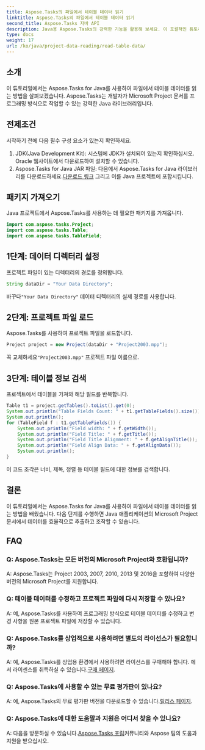 ```yaml
---
title: Aspose.Tasks의 파일에서 테이블 데이터 읽기
linktitle: Aspose.Tasks의 파일에서 테이블 데이터 읽기
second_title: Aspose.Tasks 자바 API
description: Java용 Aspose.Tasks의 강력한 기능을 활용해 보세요. 이 포괄적인 튜토리얼을 통해 파일에서 테이블 데이터를 추출하는 방법을 알아보세요.
type: docs
weight: 17
url: /ko/java/project-data-reading/read-table-data/
---
```

## 소개
이 튜토리얼에서는 Aspose.Tasks for Java를 사용하여 파일에서 테이블 데이터를 읽는 방법을 살펴보겠습니다. Aspose.Tasks는 개발자가 Microsoft Project 문서를 프로그래밍 방식으로 작업할 수 있는 강력한 Java 라이브러리입니다.
## 전제조건
시작하기 전에 다음 필수 구성 요소가 있는지 확인하세요.
1. JDK(Java Development Kit): 시스템에 JDK가 설치되어 있는지 확인하십시오. Oracle 웹사이트에서 다운로드하여 설치할 수 있습니다.
2.  Aspose.Tasks for Java JAR 파일: 다음에서 Aspose.Tasks for Java 라이브러리를 다운로드하세요.[다운로드 링크](https://releases.aspose.com/tasks/java/) 그리고 이를 Java 프로젝트에 포함시킵니다.

## 패키지 가져오기
Java 프로젝트에서 Aspose.Tasks를 사용하는 데 필요한 패키지를 가져옵니다.
```java
import com.aspose.tasks.Project;
import com.aspose.tasks.Table;
import com.aspose.tasks.TableField;
```
## 1단계: 데이터 디렉터리 설정
프로젝트 파일이 있는 디렉터리의 경로를 정의합니다.
```java
String dataDir = "Your Data Directory";
```
 바꾸다`"Your Data Directory"` 데이터 디렉터리의 실제 경로를 사용합니다.
## 2단계: 프로젝트 파일 로드
Aspose.Tasks를 사용하여 프로젝트 파일을 로드합니다.
```java
Project project = new Project(dataDir + "Project2003.mpp");
```
 꼭 교체하세요`"Project2003.mpp"` 프로젝트 파일 이름으로.
## 3단계: 테이블 정보 검색
프로젝트에서 테이블을 가져와 해당 필드를 반복합니다.
```java
Table t1 = project.getTables().toList().get(0);
System.out.println("Table Fields Count: " + t1.getTableFields().size());
System.out.println();
for (TableField f : t1.getTableFields()) {
    System.out.println("Field width: " + f.getWidth());
    System.out.println("Field Title: " + f.getTitle());
    System.out.println("Field Title Alignment: " + f.getAlignTitle());
    System.out.println("Field Align Data: " + f.getAlignData());
    System.out.println();
}
```
이 코드 조각은 너비, 제목, 정렬 등 테이블 필드에 대한 정보를 검색합니다.

## 결론
이 튜토리얼에서는 Aspose.Tasks for Java를 사용하여 파일에서 테이블 데이터를 읽는 방법을 배웠습니다. 다음 단계를 수행하면 Java 애플리케이션의 Microsoft Project 문서에서 데이터를 효율적으로 추출하고 조작할 수 있습니다.
## FAQ
### Q: Aspose.Tasks는 모든 버전의 Microsoft Project와 호환됩니까?
A: Aspose.Tasks는 Project 2003, 2007, 2010, 2013 및 2016을 포함하여 다양한 버전의 Microsoft Project를 지원합니다.
### Q: 테이블 데이터를 수정하고 프로젝트 파일에 다시 저장할 수 있나요?
A: 예, Aspose.Tasks를 사용하여 프로그래밍 방식으로 테이블 데이터를 수정하고 변경 사항을 원본 프로젝트 파일에 저장할 수 있습니다.
### Q: Aspose.Tasks를 상업적으로 사용하려면 별도의 라이선스가 필요합니까?
 A: 예, Aspose.Tasks를 상업용 환경에서 사용하려면 라이선스를 구매해야 합니다. 에서 라이센스를 취득하실 수 있습니다.[구매 페이지](https://purchase.aspose.com/buy).
### Q: Aspose.Tasks에 사용할 수 있는 무료 평가판이 있나요?
 A: 예, Aspose.Tasks의 무료 평가판 버전을 다운로드할 수 있습니다.[릴리스 페이지](https://releases.aspose.com/).
### Q: Aspose.Tasks에 대한 도움말과 지원은 어디서 찾을 수 있나요?
 A: 다음을 방문하실 수 있습니다.[Aspose.Tasks 포럼](https://forum.aspose.com/c/tasks/15)커뮤니티와 Aspose 팀의 도움과 지원을 받으십시오.
